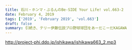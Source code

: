 ```yaml
---
title: 石川・ホンマ・ぶるんのBe-SIDE Your Life! vol.663-2
date: February 4, 2019
tags: ['2019', 'February 2019', 'vol.663']
draft: false
summary: 引続き、テリー伊藤伝説プロ野球球団をあーだこーだKAGAWA
---
```


http://project-phi.ddo.jp/ishikawa/ishikawa663_2.mp3